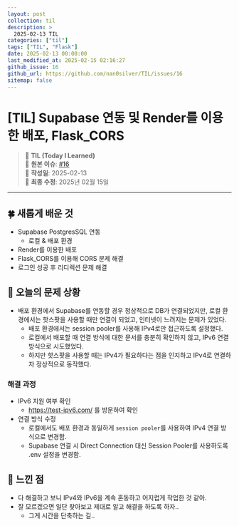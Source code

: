 ```yaml
---
layout: post
collection: til
description: >
  2025-02-13 TIL
categories: ["til"]
tags: ["TIL", "Flask"]
date: 2025-02-13 00:00:00
last_modified_at: 2025-02-15 02:16:27
github_issue: 16
github_url: https://github.com/nan0silver/TIL/issues/16
sitemap: false
---
```


# [TIL] Supabase 연동 및 Render를 이용한 배포, Flask_CORS

> 📝 **TIL (Today I Learned)**  
> 🔗 **원본 이슈**: [#16](https://github.com/nan0silver/TIL/issues/16)  
> 📅 **작성일**: 2025-02-13  
> 🔄 **최종 수정**: 2025년 02월 15일

---


## 🍀 새롭게 배운 것
- Supabase PostgresSQL 연동
   - 로컬 & 배포 환경
- Render를 이용한 배포
- Flask_CORS를 이용해 CORS 문제 해결
- 로그인 성공 후 리디렉션 문제 해결

## 🍎 오늘의 문제 상황 
- 배포 환경에서 Supabase를 연동할 경우 정상적으로 DB가 연결되었지만, 로컬 환경에서는 핫스팟을 사용할 때만 연결이 되었고, 인터넷이 느려지는 문제가 있었다.  
   - 배포 환경에서는 session pooler를 사용해 IPv4로만 접근하도록 설정했다.
   - 로컬에서 배포할 때 연결 방식에 대한 문서를 충분히 확인하지 않고, IPv6 연결 방식으로 시도했었다.
   - 하지만 핫스팟을 사용할 때는 IPv4가 필요하다는 점을 인지하고 IPv4로 연결하자 정상적으로 동작했다.


### 해결 과정
- IPv6 지원 여부 확인
   - https://test-ipv6.com/ 를 방문하여 확인
- 연결 방식 수정
   - 로컬에서도 배포 환경과 동일하게 `session pooler`를 사용하여 IPv4 연결 방식으로 변경함.
   - Supabase 연결 시 Direct Connection 대신 Session Pooler를 사용하도록 .env 설정을 변경함.


## 🦄 느낀 점
- 다 해결하고 보니 IPv4와 IPv6을 계속 혼동하고 어지럽게 작업한 것 같아.
- 잘 모르겠으면 일단 찾아보고 제대로 알고 해결을 하도록 하자..
   - 그게 시간을 단축하는 길..